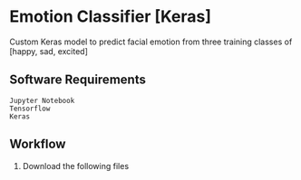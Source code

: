 # Emotion Classifier [Keras]

Custom Keras model to predict facial emotion 
from three training classes of 
[happy,
sad,
excited]

## Software Requirements
```
Jupyter Notebook
Tensorflow
Keras
```

## Workflow
1. Download the following files
```




